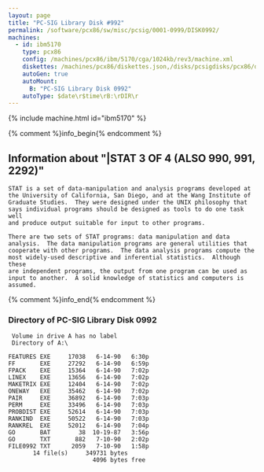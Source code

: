 ```yaml
---
layout: page
title: "PC-SIG Library Disk #992"
permalink: /software/pcx86/sw/misc/pcsig/0001-0999/DISK0992/
machines:
  - id: ibm5170
    type: pcx86
    config: /machines/pcx86/ibm/5170/cga/1024kb/rev3/machine.xml
    diskettes: /machines/pcx86/diskettes.json,/disks/pcsigdisks/pcx86/diskettes.json
    autoGen: true
    autoMount:
      B: "PC-SIG Library Disk 0992"
    autoType: $date\r$time\rB:\rDIR\r
---
```


{% include machine.html id="ibm5170" %}

{% comment %}info_begin{% endcomment %}

## Information about "|STAT 3 OF 4 (ALSO 990, 991, 2292)"

    STAT is a set of data-manipulation and analysis programs developed at
    the University of California, San Diego, and at the Wang Institute of
    Graduate Studies.  They were designed under the UNIX philosophy that
    says individual programs should be designed as tools to do one task well
    and produce output suitable for input to other programs.
    
    There are two sets of STAT programs: data manipulation and data
    analysis.  The data manipulation programs are general utilities that
    cooperate with other programs.  The data analysis programs compute the
    most widely-used descriptive and inferential statistics.  Although these
    are independent programs, the output from one program can be used as
    input to another.  A solid knowledge of statistics and computers is
    assumed.
{% comment %}info_end{% endcomment %}


### Directory of PC-SIG Library Disk 0992

     Volume in drive A has no label
     Directory of A:\

    FEATURES EXE     17038   6-14-90   6:30p
    FF       EXE     27292   6-14-90   6:59p
    FPACK    EXE     15364   6-14-90   7:02p
    LINEX    EXE     13656   6-14-90   7:02p
    MAKETRIX EXE     12404   6-14-90   7:02p
    ONEWAY   EXE     35462   6-14-90   7:02p
    PAIR     EXE     36892   6-14-90   7:03p
    PERM     EXE     33496   6-14-90   7:03p
    PROBDIST EXE     52614   6-14-90   7:03p
    RANKIND  EXE     50522   6-14-90   7:03p
    RANKREL  EXE     52012   6-14-90   7:04p
    GO       BAT        38  10-19-87   3:56p
    GO       TXT       882   7-10-90   2:02p
    FILE0992 TXT      2059   7-10-90   1:58p
           14 file(s)     349731 bytes
                            4096 bytes free
